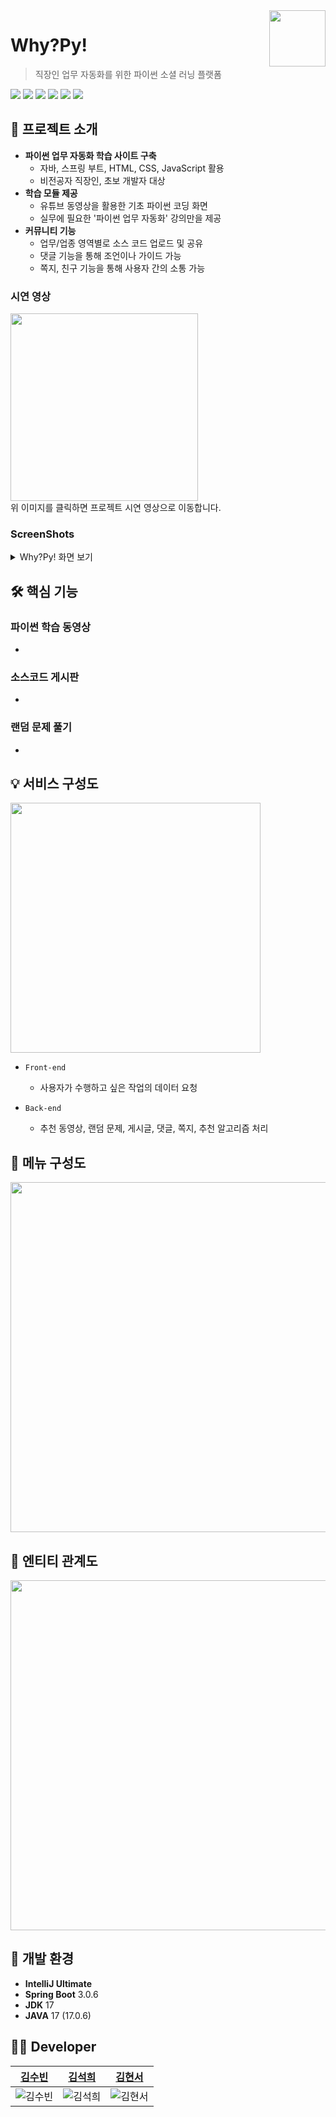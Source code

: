 <a href="https://github.com/orgs/Py-Sun/repositories">
    <img src="https://github.com/Py-Sun/WhyPy_BackEnd/blob/main/WhyPyProjdect/src/main/resources/static/icon/logo2.png" align="right" height="90" />
</a>


# Why?Py!
> 직장인 업무 자동화를 위한 파이썬 소셜 러닝 플랫폼

  <img src="https://img.shields.io/badge/SpringBoot-6DB33F?style=flat&logo=Spring&logoColor=white"/>  <img src="https://img.shields.io/badge/MariaDB-003545?style=flat&logo=mariadb&logoColor=white"/>  <img src="https://img.shields.io/badge/Google Cloud-4285F4?style=flat&logo=Google Cloud&logoColor=white"/>  <img src="https://img.shields.io/badge/HTML5-E34F26?style=flat&logo=HTML5&logoColor=white"/>  <img src="https://img.shields.io/badge/CSS3-1572B6?style=flat&logo=CSS3&logoColor=white"/>  <img src="https://img.shields.io/badge/JavaScript-F7DF1E?style=flat&logo=JavaScript&logoColor=white"/>


## 📢 프로젝트 소개
- **파이썬 업무 자동화 학습 사이트 구축**
    - 자바, 스프링 부트, HTML, CSS, JavaScript 활용
    - 비전공자 직장인, 초보 개발자 대상
- **학습 모듈 제공**
    - 유튜브 동영상을 활용한 기초 파이썬 코딩 화면
    - 실무에 필요한 '파이썬 업무 자동화' 강의만을 제공
- **커뮤니티 기능**
    - 업무/업종 영역별로 소스 코드 업로드 및 공유
    - 댓글 기능을 통해 조언이나 가이드 가능
    - 쪽지, 친구 기능을 통해 사용자 간의 소통 가능

### 시연 영상
<a href="https://www.youtube.com/watch?v=dlUr9hN-1a8">
 <img src="https://github.com/Py-Sun/WhyPy_BackEnd/assets/86918962/4621f646-a0c5-4fdd-93ff-6c12e5115df3" height="300"/>
</a><br>
위 이미지를 클릭하면 프로젝트 시연 영상으로 이동합니다.

### ScreenShots
<details>
    <summary> Why?Py! 화면 보기 </summary>
    <br>[학습 동영상 페이지]<br>
    <img src="https://github.com/Py-Sun/WhyPy_BackEnd/assets/86918962/e63b549b-68f9-4b3f-acc2-95ec5a26d8d7"/><br>
    <img src="https://github.com/Py-Sun/WhyPy_BackEnd/assets/86918962/f3de53f5-43a2-46c3-b0f3-b8a8b3ac6e34"/><br>
    <br>[소스코드 게시판 페이지]<br>
    <img src="https://github.com/Py-Sun/WhyPy_BackEnd/assets/86918962/8e8ac58d-4bc4-48a0-97d5-a3b69f80aa03" width="684"/><br>
    <img src="https://github.com/Py-Sun/WhyPy_BackEnd/assets/86918962/2d30e6ec-e404-4d0c-b8ed-b8a590425dbe"/><br>
    <img src="https://github.com/Py-Sun/WhyPy_BackEnd/assets/86918962/d357b72e-7122-4cd6-9a33-8d52747d19fd"/><br>
    <br>[문제 풀기 페이지]<br>
    <img src="https://github.com/Py-Sun/WhyPy_BackEnd/assets/86918962/931293bf-0de1-4486-a863-77b41f910eaa"/><br>
    <img src="https://github.com/Py-Sun/WhyPy_BackEnd/assets/86918962/3624cfec-23e6-44ff-94cc-e3046c48b604"/><br>
</details>

## 🛠 핵심 기능
### 파이썬 학습 동영상
- 

### 소스코드 게시판
- 

### 랜덤 문제 풀기
- 

## 💡 서비스 구성도
<img src="https://github.com/Py-Sun/WhyPy_BackEnd/assets/86918962/e0efa44b-f0b0-495f-8a29-5e82c1ab12c0" height="400"/>

- `Front-end`
  - 사용자가 수행하고 싶은 작업의 데이터 요청

- `Back-end`
  - 추천 동영상, 랜덤 문제, 게시글, 댓글, 쪽지, 추천 알고리즘 처리
 
## 📝 메뉴 구성도
<img src="https://github.com/Py-Sun/WhyPy_BackEnd/assets/86918962/6136dcab-eb6f-487b-8e09-c47e5cd3cab3" height="560"/>

## 🔑 엔티티 관계도
<img src="https://github.com/Py-Sun/WhyPy_BackEnd/assets/86918962/e21566fa-1468-4b11-b5e1-5b24b9d36502" height="560"/>

## 📌 개발 환경
- **IntelliJ Ultimate**
- **Spring Boot**  3.0.6
- **JDK**   17
- **JAVA**  17 (17.0.6)

## 👩‍💻 Developer
|                                 <a href="https://github.com/ksb3458">김수빈</a>                                |                                                      <a href="https://github.com/yehang218">김석희</a>                                                       |                                                      <a href="https://github.com/kimhyunseoo">김현서</a>                                                       | 
| :--------------------------------------------------------------------: | :---------------------------------------------------------------------------------------------------------------: | :---------------------------------------------------------------------------------------------------------------: | 
| ![김수빈](https://avatars.githubusercontent.com/u/86918962?v=4) | ![김석희](https://avatars.githubusercontent.com/u/69100145?v=4) | ![김현서](https://avatars.githubusercontent.com/u/137757602?v=4) |
